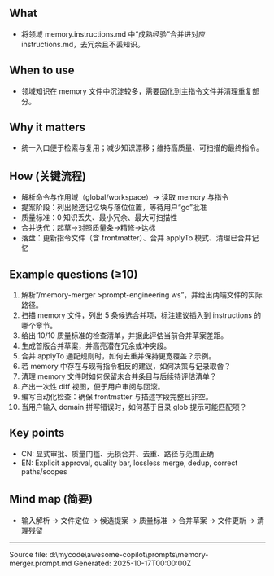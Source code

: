 ## What
- 将领域 memory.instructions.md 中“成熟经验”合并进对应 instructions.md，去冗余且不丢知识。

## When to use
- 领域知识在 memory 文件中沉淀较多，需要固化到主指令文件并清理重复部分。

## Why it matters
- 统一入口便于检索与复用；减少知识漂移；维持高质量、可扫描的最终指令。

## How (关键流程)
- 解析命令与作用域（global/workspace）→ 读取 memory 与指令
- 提案阶段：列出候选记忆块与落位位置，等待用户“go”批准
- 质量标准：0 知识丢失、最小冗余、最大可扫描性
- 合并迭代：起草→对照质量条→精修→达标
- 落盘：更新指令文件（含 frontmatter）、合并 applyTo 模式、清理已合并记忆

## Example questions (≥10)
1. 解析“/memory-merger >prompt-engineering ws”，并给出两端文件的实际路径。
2. 扫描 memory 文件，列出 5 条候选合并项，标注建议插入到 instructions 的哪个章节。
3. 给出 10/10 质量标准的检查清单，并据此评估当前合并草案差距。
4. 生成首版合并草案，并高亮潜在冗余或冲突段。
5. 合并 applyTo 通配规则时，如何去重并保持更宽覆盖？示例。
6. 若 memory 中存在与现有指令相反的建议，如何决策与记录取舍？
7. 清理 memory 文件时如何保留未合并条目与后续待评估清单？
8. 产出一次性 diff 视图，便于用户审阅与回滚。
9. 编写自动化检查：确保 frontmatter 与描述字段完整且非空。
10. 当用户输入 domain 拼写错误时，如何基于目录 glob 提示可能匹配项？

## Key points
- CN: 显式审批、质量门槛、无损合并、去重、路径与范围正确
- EN: Explicit approval, quality bar, lossless merge, dedup, correct paths/scopes

## Mind map (简要)
- 输入解析 → 文件定位 → 候选提案 → 质量标准 → 合并草案 → 文件更新 → 清理残留

---
Source file: d:\mycode\awesome-copilot\prompts\memory-merger.prompt.md
Generated: 2025-10-17T00:00:00Z
